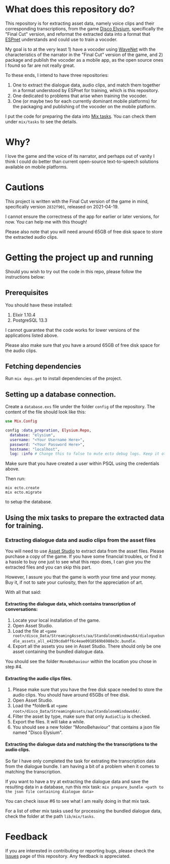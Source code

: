 # What does this repository do?

This repository is for extracting asset data, namely voice clips and their corresponding transcriptions, from the game [Disco Elysium](https://zaumstudio.com/#disco-elysium), specifically the "Final Cut" version, and reformat the extracted data into a format that [ESPnet](https://github.com/espnet/espnet) understands and could use to train a vocoder.

My goal is to at the very least 1) have a vocoder using [WaveNet](https://arxiv.org/abs/1609.03499) with the characteristics of the narrator in the "Final Cut" version of the game, and 2) package and publish the vocoder as a mobile app, as the open source ones I found so far are not really great.

To these ends, I intend to have three repositories:
1. One to extract the dialogue data, audio clips, and match them together in a format understood by ESPnet for training, which is this repository.
2. One dedicated to problems that arise when training the vocoder.
3. One (or maybe two for each currently dominant mobile platforms) for the packaging and publishing of the vocoder on the mobile platform.

I put the code for preparing the data into [Mix tasks](https://hexdocs.pm/mix/1.12/Mix.Task.html). You can check them under `mix/tasks` to see the details.

# Why?

I love the game and the voice of its narrator, and perhaps out of vanity I think I could do better than current open-source text-to-speech solutions available on mobile platforms.

# Cautions

This project is written with the Final Cut version of the game in mind, specifically version `2832f901`, released on 2021-04-19.

I cannot ensure the correctness of the app for earlier or later versions, for now. You can help me with this though!

Please also note that you will need around 65GB of free disk space to store the extracted audio clips.

# Getting the project up and running
Should you wish to try out the code in this repo, please follow the instructions below:

## Prerequisites

You should have these installed:

1. Elixir 1.10.4
2. PostgreSQL 13.3

I cannot guarantee that the code works for lower versions of the applications listed above.

Please also make sure that you have a around 65GB of free disk space for the audio clips.

## Fetching dependencies

Run `mix deps.get` to install dependencies of the project.

## Setting up a database connection.

Create a `database.exs` file under the folder `config` of the repository. The content of the file should look like this:

```elixir
use Mix.Config

config :data_prepration, Elysium.Repo,
  database: "elysium",
  username: "<Your Username Here>",
  password: "<Your Password Here>",
  hostname: "localhost",
  log: :info # Change this to false to mute ecto debug logs. Keep it otherwise.
```

Make sure that you have created a user within PSQL using the credentials above.

Then run:

```
mix ecto.create
mix ecto.migrate
```

to setup the database.

## Using the mix tasks to prepare the extracted data for training.

### Extracting dialogue data and audio clips from the asset files
You will need to use [Asset Studio](https://github.com/Perfare/AssetStudio/) to extract data from the asset files. Please purchase a copy of the game. If you have some financial troubles, or find it a hassle to buy one just to see what this repo does, I can give you the extracted files and you can skip this part.

However, I assure you that the game is worth your time and your money. Buy it, if not to sate your curiosity, then for the appreciation of art.

With all that said:
#### Extracting the dialogue data, which contains transcription of conversations:
1. Locate your local installation of the game.
2. Open Asset Studio.
3. Load the file at `<game root>/disco_Data/StreamingAssets/aa/StandaloneWindows64/dialoguebundle_assets_all_e4239cda0ff6c4eae0918569b6988e3c.bundle`.
4. Export all the assets you see in Asset Studio. There should only be one asset containing the bundled dialogue data.

You should see the folder `MonoBehaviour` within the location you chose in step #4.

#### Extracting the audio clips files.
1. Please make sure that you have the free disk space needed to store the audio clips. You should have around 65GBs of free disk.
2. Open Asset Studio.
3. Load the *folder& at  `<game root>/disco_Data/StreamingAssets/aa/StandaloneWindows64/`.
4. Filter the asset by type, make sure that only `AudioClip` is checked.
5. Export the files. It will take a while.
6. You should see a new folder "MonoBehaviour" that contains a json file named "Disco Elysium".

#### Extracting the dialogue data and matching the the transcriptions to the audio clips.

So far I have only completed the task for extrating the transcription data from the dialogue bundle. I am having a bit of a problem when it comes to matching the transcription.

If you want to have a try at extracting the dialogue data and save the resulting data in a database, run this mix task:
`mix prepare_bundle <path to the json file containing dialogue data>`

You can check issue #6 to see what I am really doing in that mix task.

For a list of other mix tasks used for processing the bundled dialogue data, check the folder at the path `lib/mix/tasks`.

# Feedback
If you are interested in contributing or reporting bugs, please check the [Issues](https://github.com/ngtban/wavenet_de_data_prep/issues) page of this repository. Any feedback is appreciated.

